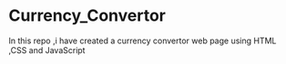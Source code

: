 # Currency_Convertor
In this repo ,i have created a currency convertor web page  using HTML ,CSS and JavaScript
